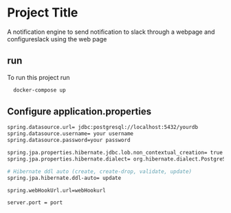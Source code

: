 
# Project Title

A notification engine to send notification to slack through a webpage and configureslack using the web page

## run

To run this project run

```bash
  docker-compose up
```


## Configure application.properties
```bash
spring.datasource.url= jdbc:postgresql://localhost:5432/yourdb
spring.datasource.username= your username
spring.datasource.password=your password

spring.jpa.properties.hibernate.jdbc.lob.non_contextual_creation= true
spring.jpa.properties.hibernate.dialect= org.hibernate.dialect.PostgreSQLDialect

# Hibernate ddl auto (create, create-drop, validate, update)
spring.jpa.hibernate.ddl-auto= update

spring.webHookUrl.url=webHookurl

server.port = port
```
